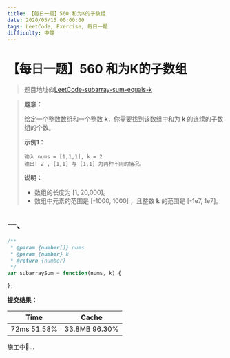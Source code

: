 ```yaml
---
title: 【每日一题】560 和为K的子数组
date: 2020/05/15 00:00:00
tags: LeetCode, Exercise, 每日一题
difficulty: 中等
---
```


# 【每日一题】560 和为K的子数组

<ClientOnly>
  <display-bar :displayData="$frontmatter"></display-bar>
</ClientOnly>

> 题目地址@[LeetCode-subarray-sum-equals-k](https://leetcode-cn.com/problems/subarray-sum-equals-k/)

> **题意：**
>
> 给定一个整数数组和一个整数 **k**，你需要找到该数组中和为 **k** 的连续的子数组的个数。
>
> **示例1：**
>
> ```
> 输入:nums = [1,1,1], k = 2
> 输出: 2 , [1,1] 与 [1,1] 为两种不同的情况。
> ```
>
> **说明：**
>
> - 数组的长度为 [1, 20,000]。
> - 数组中元素的范围是 [-1000, 1000] ，且整数 **k** 的范围是 [-1e7, 1e7]。

## 一、

```js
/**
 * @param {number[]} nums
 * @param {number} k
 * @return {number}
 */
var subarraySum = function(nums, k) {

};
```

**提交结果：**

| Time        | Cache         |
| ----------- | ------------- |
| 72ms 51.58% | 33.8MB 96.30% |

施工中🚧...